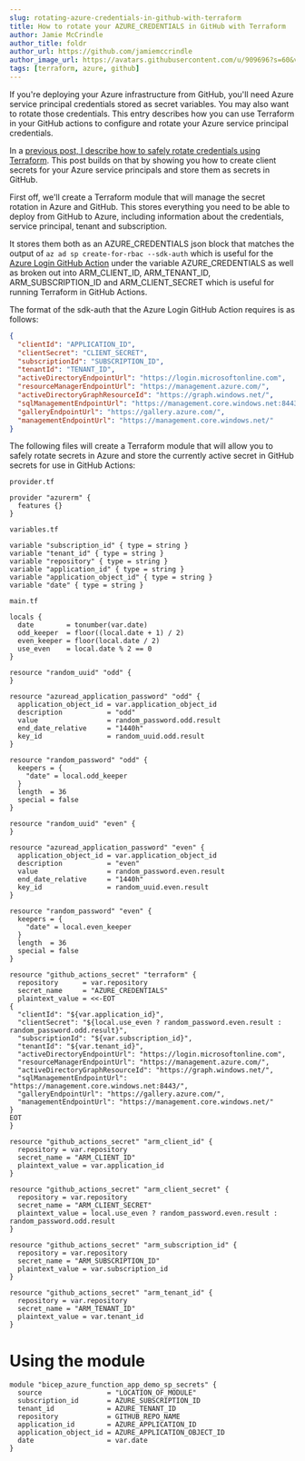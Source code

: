 ```yaml
---
slug: rotating-azure-credentials-in-github-with-terraform
title: How to rotate your AZURE_CREDENTIALS in GitHub with Terraform
author: Jamie McCrindle
author_title: foldr
author_url: https://github.com/jamiemccrindle
author_image_url: https://avatars.githubusercontent.com/u/909696?s=60&v=4
tags: [terraform, azure, github]
---
```


If you're deploying your Azure infrastructure from GitHub, you'll need Azure service principal credentials stored as secret variables.
You may also want to rotate those credentials. This entry describes how you can use Terraform in your GitHub actions to configure
and rotate your Azure service principal credentials.

In a [previous post, I describe how to safely rotate credentials using Terraform](https://foldr.uk/terraform-rotate-secrets). This post
builds on that by showing you how to create client secrets for your Azure service principals and store them as secrets in GitHub.

First off, we'll create a Terraform module that will manage the secret rotation in Azure and GitHub. This stores everything you need
to be able to deploy from GitHub to Azure, including information about the credentials, service principal, tenant and subscription.

It stores them both as an AZURE_CREDENTIALS json block that matches the output of `az ad sp create-for-rbac --sdk-auth` which is
useful for the [Azure Login GitHub Action](https://github.com/marketplace/actions/azure-login) under the variable AZURE_CREDENTIALS
as well as broken out into ARM_CLIENT_ID, ARM_TENANT_ID, ARM_SUBSCRIPTION_ID and ARM_CLIENT_SECRET which is useful for running
Terraform in GitHub Actions.

The format of the sdk-auth that the Azure Login GitHub Action requires is as follows:

```json
{
  "clientId": "APPLICATION_ID",
  "clientSecret": "CLIENT_SECRET",
  "subscriptionId": "SUBSCRIPTION_ID",
  "tenantId": "TENANT_ID",
  "activeDirectoryEndpointUrl": "https://login.microsoftonline.com",
  "resourceManagerEndpointUrl": "https://management.azure.com/",
  "activeDirectoryGraphResourceId": "https://graph.windows.net/",
  "sqlManagementEndpointUrl": "https://management.core.windows.net:8443/",
  "galleryEndpointUrl": "https://gallery.azure.com/",
  "managementEndpointUrl": "https://management.core.windows.net/"
}
```

The following files will create a Terraform module that will allow you to safely rotate secrets in Azure and store the currently
active secret in GitHub secrets for use in GitHub Actions:

`provider.tf`

```hcl
provider "azurerm" {
  features {}
}
```

`variables.tf`

```hcl
variable "subscription_id" { type = string }
variable "tenant_id" { type = string }
variable "repository" { type = string }
variable "application_id" { type = string }
variable "application_object_id" { type = string }
variable "date" { type = string }
```

`main.tf`

```hcl
locals {
  date        = tonumber(var.date)
  odd_keeper  = floor((local.date + 1) / 2)
  even_keeper = floor(local.date / 2)
  use_even    = local.date % 2 == 0
}

resource "random_uuid" "odd" {
}

resource "azuread_application_password" "odd" {
  application_object_id = var.application_object_id
  description           = "odd"
  value                 = random_password.odd.result
  end_date_relative     = "1440h"
  key_id                = random_uuid.odd.result
}

resource "random_password" "odd" {
  keepers = {
    "date" = local.odd_keeper
  }
  length  = 36
  special = false
}

resource "random_uuid" "even" {
}

resource "azuread_application_password" "even" {
  application_object_id = var.application_object_id
  description           = "even"
  value                 = random_password.even.result
  end_date_relative     = "1440h"
  key_id                = random_uuid.even.result
}

resource "random_password" "even" {
  keepers = {
    "date" = local.even_keeper
  }
  length  = 36
  special = false
}

resource "github_actions_secret" "terraform" {
  repository      = var.repository
  secret_name     = "AZURE_CREDENTIALS"
  plaintext_value = <<-EOT
{
  "clientId": "${var.application_id}",
  "clientSecret": "${local.use_even ? random_password.even.result : random_password.odd.result}",
  "subscriptionId": "${var.subscription_id}",
  "tenantId": "${var.tenant_id}",
  "activeDirectoryEndpointUrl": "https://login.microsoftonline.com",
  "resourceManagerEndpointUrl": "https://management.azure.com/",
  "activeDirectoryGraphResourceId": "https://graph.windows.net/",
  "sqlManagementEndpointUrl": "https://management.core.windows.net:8443/",
  "galleryEndpointUrl": "https://gallery.azure.com/",
  "managementEndpointUrl": "https://management.core.windows.net/"
}
EOT
}

resource "github_actions_secret" "arm_client_id" {
  repository = var.repository
  secret_name = "ARM_CLIENT_ID"
  plaintext_value = var.application_id
}

resource "github_actions_secret" "arm_client_secret" {
  repository = var.repository
  secret_name = "ARM_CLIENT_SECRET"
  plaintext_value = local.use_even ? random_password.even.result : random_password.odd.result
}

resource "github_actions_secret" "arm_subscription_id" {
  repository = var.repository
  secret_name = "ARM_SUBSCRIPTION_ID"
  plaintext_value = var.subscription_id
}

resource "github_actions_secret" "arm_tenant_id" {
  repository = var.repository
  secret_name = "ARM_TENANT_ID"
  plaintext_value = var.tenant_id
}
```

# Using the module

```hcl
module "bicep_azure_function_app_demo_sp_secrets" {
  source                = "LOCATION_OF_MODULE"
  subscription_id       = AZURE_SUBSCRIPTION_ID
  tenant_id             = AZURE_TENANT_ID
  repository            = GITHUB_REPO_NAME
  application_id        = AZURE_APPLICATION_ID
  application_object_id = AZURE_APPLICATION_OBJECT_ID
  date                  = var.date
}
```